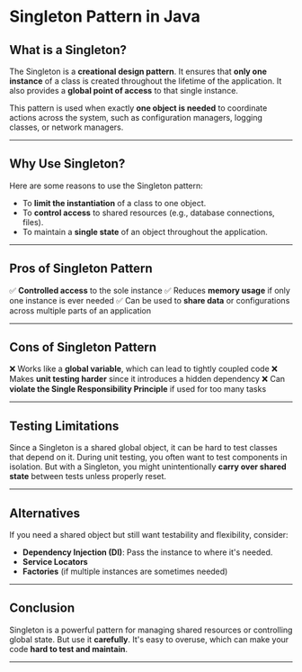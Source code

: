 # Singleton Pattern in Java

## What is a Singleton?

The Singleton is a **creational design pattern**. It ensures that **only one instance** of a class is created throughout the lifetime of the application. It also provides a **global point of access** to that single instance.

This pattern is used when exactly **one object is needed** to coordinate actions across the system, such as configuration managers, logging classes, or network managers.

---

## Why Use Singleton?

Here are some reasons to use the Singleton pattern:

- To **limit the instantiation** of a class to one object.
- To **control access** to shared resources (e.g., database connections, files).
- To maintain a **single state** of an object throughout the application.

---

## Pros of Singleton Pattern

✅ **Controlled access** to the sole instance
✅ Reduces **memory usage** if only one instance is ever needed
✅ Can be used to **share data** or configurations across multiple parts of an application

---

## Cons of Singleton Pattern

❌ Works like a **global variable**, which can lead to tightly coupled code
❌ Makes **unit testing harder** since it introduces a hidden dependency
❌ Can **violate the Single Responsibility Principle** if used for too many tasks

---

## Testing Limitations

Since a Singleton is a shared global object, it can be hard to test classes that depend on it. During unit testing, you often want to test components in isolation. But with a Singleton, you might unintentionally **carry over shared state** between tests unless properly reset.

---

## Alternatives

If you need a shared object but still want testability and flexibility, consider:

* **Dependency Injection (DI)**: Pass the instance to where it's needed.
* **Service Locators**
* **Factories** (if multiple instances are sometimes needed)

---

## Conclusion

Singleton is a powerful pattern for managing shared resources or controlling global state. But use it **carefully**. It's easy to overuse, which can make your code **hard to test and maintain**.

---

